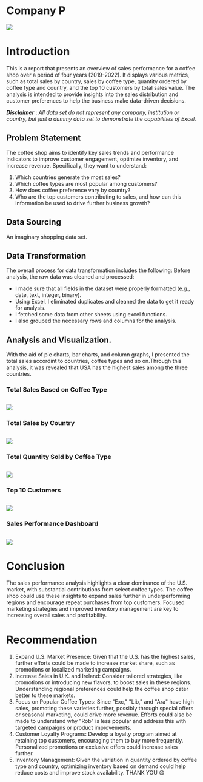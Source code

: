 # Company P

![](coffee-shop.jpg)

# Introduction
This is a report that presents an overview of sales performance for a coffee shop over a period of four years (2019-2022). It displays various metrics, such as total sales by country, sales by coffee type, quantity ordered by coffee type and country, and the top 10 customers by total sales value. The analysis is intended to provide insights into the sales distribution and customer preferences to help the business make data-driven decisions.

**_Disclaimer_** : _All data set do not represent any company, institution or country, but just a dummy data set to demonstrate the capabilities of Excel._

## Problem Statement
The coffee shop aims to identify key sales trends and performance indicators to improve customer engagement, optimize inventory, and increase revenue. Specifically, they want to understand:
1. Which countries generate the most sales?
2. Which coffee types are most popular among customers?
3. How does coffee preference vary by country?
4. Who are the top customers contributing to sales, and how can this information be used to drive further business growth?

## Data Sourcing
An imaginary shopping data set.

## Data Transformation
The overall process for data transformation includes the following:
Before analysis, the raw data was cleaned and processed:
- I made sure that all fields in the dataset were properly formatted (e.g., date, text, integer, binary).
- Using Excel, I eliminated duplicates and cleaned the data to get it ready for analysis.
- I fetched some data from other sheets using excel functions.
- I also grouped the necessary rows and columns for the analysis.

## Analysis and Visualization.
With the aid of pie charts, bar charts, and column graphs, I presented the total sales accordint to countries, coffee types and so on.Through this analysis, it was revealed that USA has the highest sales among the three countries.

### Total Sales Based on Coffee Type
![](sales-by-coffee-type.png)
  ---

  ### Total Sales by Country
![](sales-by-country.png)
  ---

  ### Total Quantity Sold by Coffee Type
![](quantity-sold.png)
  ---

  ### Top 10 Customers
![](top-10-customer-sales.png)
  ---

  ### Sales Performance Dashboard
![](coffee-shop-dashboard.png)
  ---

  # Conclusion
The sales performance analysis highlights a clear dominance of the U.S. market, with substantial contributions from select coffee types. The coffee shop could use these insights to expand sales further in underperforming regions and encourage repeat purchases from top customers. Focused marketing strategies and improved inventory management are key to increasing overall sales and profitability.

# Recommendation
1. Expand U.S. Market Presence: Given that the U.S. has the highest sales, further efforts could be made to increase market share, such as promotions or localized marketing campaigns.
2. Increase Sales in U.K. and Ireland: Consider tailored strategies, like promotions or introducing new flavors, to boost sales in these regions. Understanding regional preferences could help the coffee shop cater better to these markets.
3. Focus on Popular Coffee Types: Since "Exc," "Lib," and "Ara" have high sales, promoting these varieties further, possibly through special offers or seasonal marketing, could drive more revenue. Efforts could also be made to understand why "Rob" is less popular and address this with targeted campaigns or product improvements.
4. Customer Loyalty Programs: Develop a loyalty program aimed at retaining top customers, encouraging them to buy more frequently. Personalized promotions or exclusive offers could increase sales further.
5. Inventory Management: Given the variation in quantity ordered by coffee type and country, optimizing inventory based on demand could help reduce costs and improve stock availability.
THANK YOU 😄

